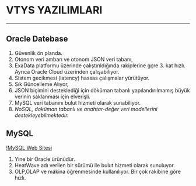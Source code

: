 

# VTYS YAZILIMLARI
---

## Oracle Datebase 

1. Güvenlik ön planda.
2. Otonom veri ambarı ve otonom JSON veri tabanı,
3. ExaData platformu üzerinde çalıştırıldığında rakiplerine gçre 3. kat hızlı. Ayrıca Oracle Cloud üzerinden çalışabiliyor.
4. Sistem gecikmesi (latency) hassas çalışmalar yürütüyor.
5. Sık Güncelleme Alıyor,
6. JSON biçimini desteklediği için döküman tabanlı yapılandırılmamış büyük verinin saklanması için elverişli.
7. MySQL veri tabanını bulut hizmeti olarak sunabiliyor.
8. *NoSQL, doküman tabanlı ve anahtar-değer veri
  modellerini destekleyebilmektedir.*  

## MySQL 

[!MySQL Web Sitesi ](https://www.mysql.com/)

1. Yine bir Oracle ürünüdür.
2. HeatWave adı verilen bir sürümü ile bulut hizmeti olarak sunuluyor.
3. OLP,OLAP ve makina öğrenmesinde kullanılıyor. Bir çok rakibine göre hızlı. 